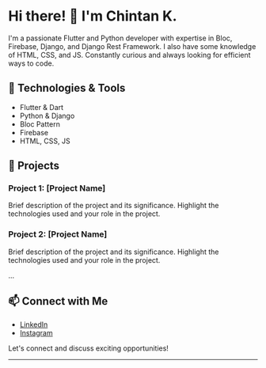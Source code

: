 # Hi there! 👋 I'm Chintan K.

I'm a passionate Flutter and Python developer with expertise in Bloc, Firebase, Django, and Django Rest Framework. I also have some knowledge of HTML, CSS, and JS. Constantly curious and always looking for efficient ways to code.

## 🚀 Technologies & Tools

- Flutter & Dart
- Python & Django
- Bloc Pattern
- Firebase
- HTML, CSS, JS

## 🔧 Projects

### Project 1: [Project Name]

Brief description of the project and its significance. Highlight the technologies used and your role in the project.

### Project 2: [Project Name]

Brief description of the project and its significance. Highlight the technologies used and your role in the project.

...

## 📫 Connect with Me

- [LinkedIn](https://www.linkedin.com/in/chintan-k-798a21193/)
- [Instagram](https://www.instagram.com/chintan__k?utm_source=qr&igsh=MXZ5b2l2M3JpbW5pcw==)

Let's connect and discuss exciting opportunities!

---
